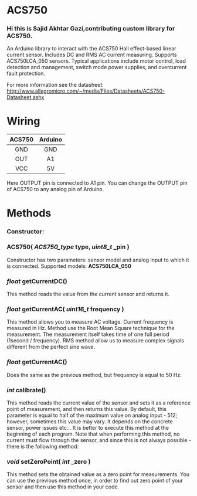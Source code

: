 ACS750
======

### Hi this is Sajid Akhtar Gazi,contributing custom library for ACS750.


An Arduino library to interact with the ACS750 Hall effect-based linear current sensor. Includes DC and RMS AC current measuring. Supports ACS750LCA_050 sensors. Typical applications include motor control, load detection and management, switch mode power supplies, and overcurrent fault protection.

For more information see the datasheet: http://www.allegromicro.com/~/media/Files/Datasheets/ACS750-Datasheet.ashx

Wiring
======
| ACS750 | Arduino |
|:------:|:-------:|
| GND    | GND     |
| OUT    | A1      |
| VCC    | 5V      |

Here OUTPUT pin is connected to A1 pin. You can change the OUTPUT pin of ACS750 to any analog pin of Arduino.

Methods
=======
### Constructor:
### **ACS750(** *ACS750_type* type, *uint8_t* _pin **)**
Constructor has two parameters: sensor model and analog input to which it is connected. Supported models: **ACS750LCA_050**

### *float* **getCurrentDC()**
This method reads the value from the current sensor and returns it.

### *float* **getCurrentAC(** *uint16_t* frequency **)**
This method allows you to measure AC voltage. Current frequency is measured in Hz. Method use the Root Mean Square technique for the measurement. The measurement itself takes time of one full period (1second / frequency). RMS method allow us to measure complex signals different from the perfect sine wave.

### *float* **getCurrentAC()**
Does the same as the previous method, but frequency is equal to 50 Hz.

### *int* **calibrate()**
This method reads the current value of the sensor and sets it as a reference point of measurement, and then returns this value. By default, this parameter is equal to half of the maximum value on analog input - 512; however, sometimes this value may vary. It depends on the concrete sensor, power issues etc… It is better to execute this method at the beginning of each program. Note that when performing this method, no current must flow through the sensor, and since this is not always possible - there is the following method:

### *void* **setZeroPoint(** *int* _zero **)**
This method sets the obtained value as a zero point for measurements. You can use the previous method once, in order to find out zero point of your sensor and then use this method in your code.
